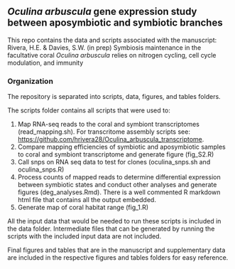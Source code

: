 ## <i>Oculina arbuscula</i> gene expression study between aposymbiotic and symbiotic branches
This repo contains the data and scripts associated with the manuscript: 
Rivera, H.E. & Davies, S.W. (in prep) Symbiosis maintenance in the facultative coral <i>Oculina arbuscula</i> relies on nitrogen cycling, cell cycle modulation, and immunity

### Organization
The repository is separated into scripts, data, figures, and tables folders. 

The scripts folder contains all scripts that were used to: 
1. Map RNA-seq reads to the coral and symbiont transcriptomes (read_mapping.sh). For transcritome assembly scripts see: https://github.com/hrivera28/Oculina_arbuscula_transcriptome.
2. Compare mapping efficiencies of symbiotic and aposymbiotic samples to coral and symbiont transcriptome and generate figure (fig_S2.R)
3. Call snps on RNA seq data to test for clones (oculina_snps.sh and oculina_snps.R) 
3. Process counts of mapped reads to determine differential expression between symbiotic states and conduct other analyses and generate figures (deg_analyses.Rmd). There is a well commented R markdown html file that contains all the output embedded. 
4. Generate map of coral habitat range (fig_1.R) 

All the input data that would be needed to run these scripts is included in the data folder. Intermediate files that can be generated by running the scripts with the included input data are not included. 

Final figures and tables that are in the manuscript and supplementary data are included in the respective figures and tables folders for easy reference. 
